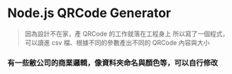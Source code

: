 # Node.js QRCode Generator
> 因為設計不在家，產 QRCode 的工作就落在工程身上
> 所以寫了一個程式，可以讀進 csv 檔、根據不同的參數產出不同的 QRCode 內容與大小

### 有一些敝公司的商業邏輯，像資料夾命名與顏色等，可以自行修改
